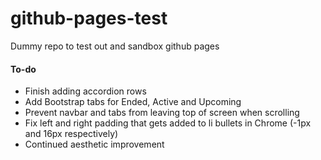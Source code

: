 # github-pages-test
Dummy repo to test out and sandbox github pages

#### To-do
- Finish adding accordion rows
- Add Bootstrap tabs for Ended, Active and Upcoming
- Prevent navbar and tabs from leaving top of screen when scrolling
- Fix left and right padding that gets added to li bullets in Chrome (-1px and 16px respectively)
- Continued aesthetic improvement
